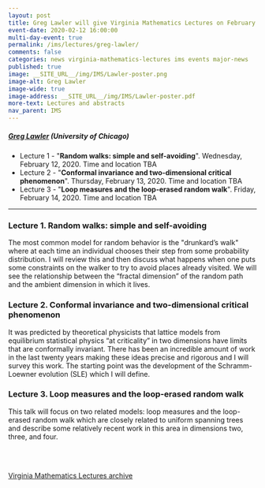 ```yaml
---
layout: post
title: Greg Lawler will give Virginia Mathematics Lectures on February 12-14, 2020
event-date: 2020-02-12 16:00:00
multi-day-event: true
permalink: /ims/lectures/greg-lawler/
comments: false
categories: news virginia-mathematics-lectures ims events major-news
published: true
image: __SITE_URL__/img/IMS/Lawler-poster.png
image-alt: Greg Lawler
image-wide: true
image-address: __SITE_URL__/img/IMS/Lawler-poster.pdf
more-text: Lectures and abstracts
nav_parent: IMS
---
```


<h5 class="mt-1 mb-4"><a href="https://math.uchicago.edu/~lawler/">Greg Lawler</a> (University of Chicago)</h5>

- Lecture 1 - "**Random walks: simple and self-avoiding**". Wednesday, February 12, 2020. Time and location TBA
- Lecture 2 - "**Conformal invariance and two-dimensional critical phenomenon**". Thursday, February 13, 2020. Time and location TBA
- Lecture 3 - "**Loop measures and the loop-erased random walk**". Friday, February 14, 2020. Time and location TBA

<!--more-->

---

### Lecture 1. Random walks: simple and self-avoiding

The most common model for random behavior is the "drunkard’s walk" where at each time an individual chooses their step from some probability distribution.  I will review this and then discuss what happens when one puts some constraints on the walker to try to avoid places already visited.  We will see the relationship between the “fractal dimension” of the random path and the ambient dimension in which it lives.

### Lecture 2. Conformal invariance and two-dimensional critical phenomenon

It was predicted by theoretical physicists that lattice models from equilibrium statistical physics “at criticality” in two dimensions have limits that are conformally invariant.  There has been an incredible amount of work in the last twenty years making these ideas precise and rigorous and I will survey this work.  The starting point was the development of the Schramm-Loewner evolution (SLE) which I will define. 



### Lecture 3. Loop measures and the loop-erased random walk

This talk will focus on two related models: loop measures and the loop-erased random walk which are closely related to uniform spanning trees and describe some relatively recent work in this area in dimensions two, three, and four.




<br><br>

[Virginia Mathematics Lectures archive]({{site.url}}/ims/lectures)
